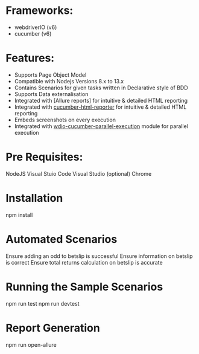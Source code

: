 # Frameworks:
- webdriverIO (v6)
- cucumber (v6)


# Features:
- Supports Page Object Model
- Compatible with Nodejs Versions 8.x to 13.x
- Contains  Scenarios for given tasks written in Declarative style of BDD
- Supports Data externalisation
- Integrated with [Allure reports] for intuitive & detailed HTML reporting
- Integrated with [cucumber-html-reporter](https://www.npmjs.com/package/cucumber-html-reporter) for intuitive & detailed HTML reporting
- Embeds screenshots on every execution
- Integrated with [wdio-cucumber-parallel-execution](https://www.npmjs.com/package/wdio-cucumber-parallel-execution) module for parallel execution

# Pre Requisites:

NodeJS
Visual Stuio Code
Visual Studio (optional)
Chrome

# Installation

npm install

# Automated Scenarios

Ensure adding an odd to betslip is successful
Ensure information on betslip is correct
Ensure total returns calculation on betslip is accurate 

# Running the Sample Scenarios

npm run test
npm run devtest

# Report Generation

npm run open-allure
